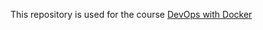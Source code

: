 This repository is used for the course [DevOps with Docker](https://github.com/sushashi/devops-with-docker)